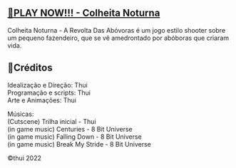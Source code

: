 
[🔗PLAY NOW!!! - Colheita Noturna](https://tuthui.github.io/Colheita-Noturna/)
-
Colheita Noturna - A Revolta Das Abóvoras é um jogo estilo shooter sobre um pequeno fazendeiro, que se vê amedrontado por abóboras que criaram vida.

📌Créditos
-
Idealização e Direção: Thui  
Programação e scripts: Thui  
Arte e Animações: Thui  

Músicas:  
(Cutscene) Trilha inicial - Thui  
(in game music) Centuries - 8 Bit Universe  
(in game music) Falling Down - 8 Bit Universe  
(in game music) Break My Stride - 8 Bit Universe  

©thui 2022

